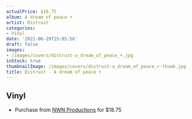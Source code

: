 ```yaml
---
actualPrice: $18.75
album: A dream of peace +
artist: Distrust
categories:
- Vinyl
date: '2021-06-29T15:05:56'
draft: false
images:
- /images/covers/distrust-a_dream_of_peace_+.jpg
inStock: true
thumbnailImage: /images/covers/distrust-a_dream_of_peace_+-thumb.jpg
title: Distrust - A dream of peace +
---
```


## Vinyl
* Purchase from [NWN Productions](http://shop.nwnprod.com/index.php?route=product/product&path=75&product_id=3022&sort=pd.name&order=ASC) for $18.75
